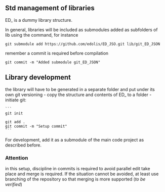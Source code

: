 ## Std management of libraries

ED_ is a dummy library structure.

In general, libraries will be included as submodules added as subfolders of lib using the command, for instance

```
git submodule add https://github.com/edolis/ED_JSO.git lib/git_ED_JSON
```
remember a commit is required before compilation
```
git commit -m "Added submodule git_ED_JSON"
```

## Library development
the library will have to be generated in a separate folder and put under its own git versioning
    - copy the structure and contents of ED_ to a folder
    - initiate git:

    ```
    git init

    git add .
    git commit -m "Setup commit"
    ```

For development, add it as a submodule of the main code project as described before.

### Attention
in this setup, discipline in commits is required to avoid parallel edit take place and merge is required.
If the situation cannot be avoided, at least use branching of the repository so that merging is more supported (*to be verified*)
